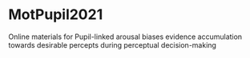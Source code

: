 # MotPupil2021
Online materials for Pupil-linked arousal biases evidence accumulation towards desirable percepts during perceptual decision-making
